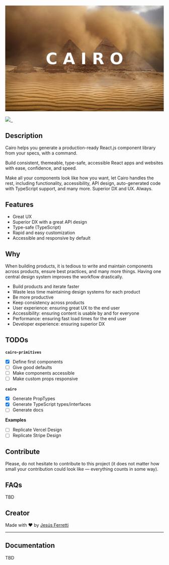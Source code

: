 [![Cairo](./cairo.jpg)](https://cairo.now.sh)

<p align="left">
  <a aria-label="Creator" href="https://github.com/jferrettiboke">
    <img src="https://img.shields.io/badge/MADE%20BY%20Jesús%20Ferretti-000000.svg?style=for-the-badge&logo=Logo&labelColor=000000&logoWidth=20">
  </a>
  <a aria-label="NPM version" href="https://www.npmjs.com/package/cairo">
    <img alt="" src="https://img.shields.io/npm/v/cairo.svg?style=for-the-badge&labelColor=000000">
  </a>
  <a aria-label="License" href="https://github.com/jferrettiboke/cairo/blob/master/LICENSE">
    <img alt="" src="https://img.shields.io/npm/l/cairo.svg?style=for-the-badge&labelColor=000000">
  </a>
</p>

## Description

Cairo helps you generate a production-ready React.js component library from your specs, with a command.

Build consistent, themeable, type-safe, accessible React apps and websites with ease, confidence, and speed.

Make all your components look like how you want, let Cairo handles the rest, including functionality, accessibility, API design, auto-generated code with TypeScript support, and many more. Superior DX and UX. Always.

## Features

- Great UX
- Superior DX with a great API design
- Type-safe (TypeScript)
- Rapid and easy customization
- Accessible and responsive by default

## Why

When building products, it is tedious to write and maintain components across products, ensure best practices, and many more things. Having one central design system improves the workflow drastically.

- Build products and iterate faster
- Waste less time maintaining design systems for each product
- Be more productive
- Keep consistency across products
- User experience: ensuring great UX to the end user
- Accessibility: ensuring content is usable by and for everyone
- Performance: ensuring fast load times for the end user
- Developer experience: ensuring superior DX

## TODOs

**`cairo-primitives`**

- [x] Define first components
- [ ] Give good defaults
- [ ] Make components accessible
- [ ] Make custom props responsive

**`cairo`**

- [x] Generate PropTypes
- [x] Generate TypeScript types/interfaces
- [ ] Generate docs

**Examples**

- [ ] Replicate Vercel Design
- [ ] Replicate Stripe Design

## Contribute

Please, do not hesitate to contribute to this project (it does not matter how small your contribution could look like — everything counts in some way).

## FAQs

TBD

## Creator

Made with ❤️ by [Jesús Ferretti](https://twitter.com/jferrettiboke)

---

## Documentation

TBD
